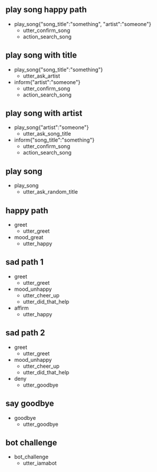 ## play song happy path
* play_song{"song_title":"something", "artist":"someone"}
  - utter_confirm_song
  - action_search_song
  
## play song with title
* play_song{"song_title":"something"}
  - utter_ask_artist
* inform{"artist":"someone"}
  - utter_confirm_song
  - action_search_song

## play song with artist
* play_song{"artist":"someone"}
  - utter_ask_song_title
* inform{"song_title":"something"}
  - utter_confirm_song
  - action_search_song
  
## play song 
* play_song
  - utter_ask_random_title


## happy path
* greet
  - utter_greet
* mood_great
  - utter_happy

## sad path 1
* greet
  - utter_greet
* mood_unhappy
  - utter_cheer_up
  - utter_did_that_help
* affirm
  - utter_happy

## sad path 2
* greet
  - utter_greet
* mood_unhappy
  - utter_cheer_up
  - utter_did_that_help
* deny
  - utter_goodbye

## say goodbye
* goodbye
  - utter_goodbye

## bot challenge
* bot_challenge
  - utter_iamabot
